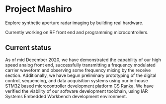 # Project Mashiro

Explore synthetic aperture radar imaging by building real hardware.

Currently working on RF front end and programming microcontrollers.

## Current status

As of mid December 2020, we have demonstrated the capability of our high speed analog front end, successfully transmitting a frequency modulated carrier waveform and observing some frequency mixing by the receive section.
Additionally, we have begun preliminary prototyping of the digital control, sequencing, and data acquisition systems using our in-house STM32 based microcontroller development platform [CS Ranka](https://github.com/criterionsignalworks/ranka). We have verified the viability of our software development toolchain, using IAR Systems Embedded Workbench development environment.
